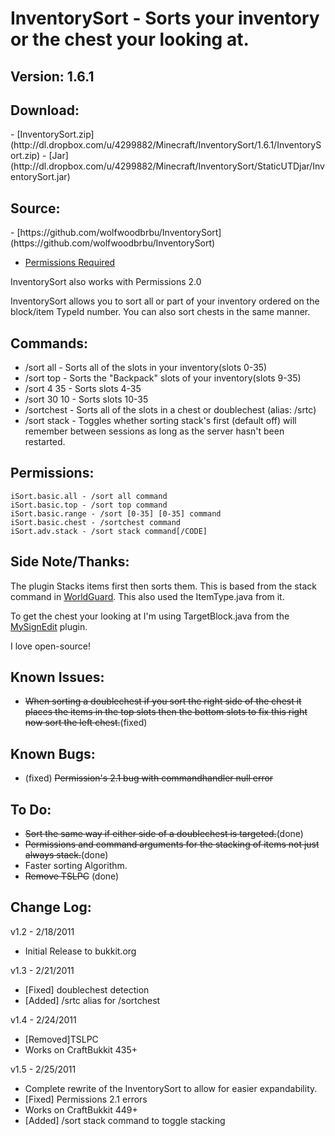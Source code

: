 <h1>InventorySort - Sorts your inventory or the chest your looking at.</h1>

<h2>Version: 1.6.1</h2>

<h2>Download:</h2>
- [InventorySort.zip](http://dl.dropbox.com/u/4299882/Minecraft/InventorySort/1.6.1/InventorySort.zip)
- [Jar](http://dl.dropbox.com/u/4299882/Minecraft/InventorySort/StaticUTDjar/InventorySort.jar)

<h2>Source:</h2>
- [https://github.com/wolfwoodbrbu/InventorySort](https://github.com/wolfwoodbrbu/InventorySort)

- [Permissions Required](http://forums.bukkit.org/threads/admn-info-permissions-v2-0-revolutionizing-the-group-system.1403/)

InventorySort also works with Permissions 2.0

InventorySort allows you to sort all or part of your inventory ordered on the block/item TypeId number. You can also sort chests in the same manner.

Commands:
--------

* /sort all - Sorts all of the slots in your inventory(slots 0-35)
* /sort top - Sorts the "Backpack" slots of your inventory(slots 9-35)
* /sort 4 35 - Sorts slots 4-35
* /sort 30 10 - Sorts slots 10-35
* /sortchest - Sorts all of the slots in a chest or doublechest (alias: /srtc)
* /sort stack - Toggles whether sorting stack's first (default off) will remember between sessions as long as the server hasn't been restarted.

Permissions:
-----------

    iSort.basic.all - /sort all command
    iSort.basic.top - /sort top command
    iSort.basic.range - /sort [0-35] [0-35] command
    iSort.basic.chest - /sortchest command
    iSort.adv.stack - /sort stack command[/CODE]

Side Note/Thanks:
----------------

The plugin Stacks items first then sorts them. This is based from the stack command in [WorldGuard](http://forums.bukkit.org/threads/sec-worldguard-v3-2-2-protect-areas-block-fire-info-about-4-x-available.790/). This also used the ItemType.java from it.

To get the chest your looking at I'm using TargetBlock.java from the [MySignEdit](http://forums.bukkit.org/threads/mech-mysignedit-v1-2.1436/) plugin.

I love open-source!

Known Issues:
------------

* <del>When sorting a doublechest if you sort the right side of the chest it places the items in the top slots then the bottom slots to fix this right now sort the left chest.</del>(fixed)

Known Bugs:
----------

* (fixed) <del>Permission's 2.1 bug with commandhandler null error</del>

To Do:
-----

* <del>Sort the same way if either side of a doublechest is targeted.</del>(done)
* <del>Permissions and command arguments for the stacking of items not just always stack.</del>(done)
* Faster sorting Algorithm.
* <del>Remove TSLPC</del> (done)

Change Log:
----------

v1.2 - 2/18/2011

+ Initial Release to bukkit.org

v1.3 - 2/21/2011

+ [Fixed] doublechest detection
+ [Added] /srtc alias for /sortchest

v1.4 - 2/24/2011

+ [Removed]TSLPC
+ Works on CraftBukkit 435+

v1.5 - 2/25/2011

+ Complete rewrite of the InventorySort to allow for easier expandability.
+ [Fixed] Permissions 2.1 errors
+ Works on CraftBukkit 449+
+ [Added] /sort stack command to toggle stacking